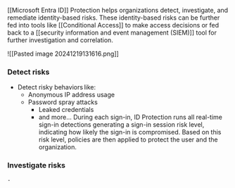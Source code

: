 [[Microsoft Entra ID]] Protection helps organizations detect, investigate, and remediate identity-based risks. These identity-based risks can be further fed into tools like [[Conditional Access]] to make access decisions or fed back to a [[security information and event management (SIEM)]] tool for further investigation and correlation.

![[Pasted image 20241219131616.png]]
### Detect risks
- Detect risky behaviors like:
	- Anonymous IP address usage
	- Password spray attacks
		- Leaked credentials
		- and more...
	During each sign-in, ID Protection runs all real-time sign-in detections generating a sign-in session risk level, indicating how likely the sign-in is compromised. Based on this risk level, policies are then applied to protect the user and the organization.
### Investigate risks
	- 